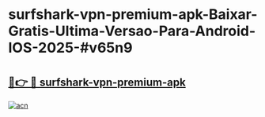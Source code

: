 # surfshark-vpn-premium-apk-Baixar-Gratis-Ultima-Versao-Para-Android-IOS-2025-#v65n9

# <h2><a href="https://ainizakaria.my?title=surfshark-vpn-premium-apk&ref=24M">🔗👉 🔴 surfshark-vpn-premium-apk</a></h2>

[![acn](https://github.com/user-attachments/assets/0f9c940e-d8b0-45ae-aac7-cd30a18b3e1c)](https://ainizakaria.my?title=surfshark-vpn-premium-apk&ref=24M)

